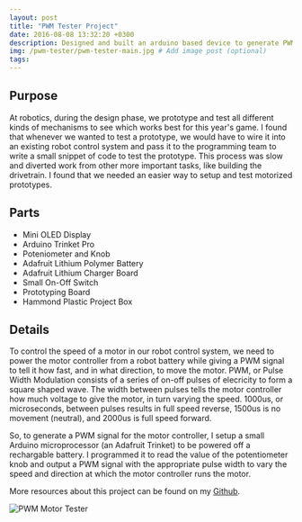 ```yaml
---
layout: post
title: "PWM Tester Project"
date: 2016-08-08 13:32:20 +0300
description: Designed and built an arduino based device to generate PWM signals for use in testing motorized mechanisms for use in robotics.  # Add post description (optional)
img: /pwm-tester/pwm-tester-main.jpg # Add image post (optional)
tags:
---
```


## Purpose
At robotics, during the design phase, we prototype and test all different kinds of mechanisms to see which works best for this year's game. I found that whenever we wanted to test a prototype, we would have to wire it into an existing robot control system and pass it to the programming team to write a small snippet of code to test the prototype. This process was slow and diverted work from other more important tasks, like building the drivetrain. I found that we needed an easier way to setup and test motorized prototypes.

## Parts
* Mini OLED Display
* Arduino Trinket Pro
* Poteniometer and Knob
* Adafruit Lithium Polymer Battery
* Adafruit Lithium Charger Board
* Small On-Off Switch
* Prototyping Board
* Hammond Plastic Project Box

## Details
To control the speed of a motor in our robot control system, we need to power the motor controller from a robot battery while giving a PWM signal to tell it how fast, and in what direction, to move the motor. PWM, or Pulse Width Modulation consists of a series of on-off pulses of elecricity to form a square shaped wave. The width between pulses tells the motor controller how much voltage to give the motor, in turn varying the speed. 1000us, or microseconds, between pulses results in full speed reverse, 1500us is no movement (neutral), and 2000us is full speed forward. 

So, to generate a PWM signal for the motor controller, I setup a small Arduino microprocessor (an Adafruit Trinket) to be powered off a rechargable battery. I programmed it to read the value of the potentiometer knob and output a PWM signal with the appropriate pulse width to vary the speed and direction at which the motor controller runs the motor.

More resources about this project can be found on my [Github](https://github.com/wbenb/PWMgen).

![PWM Motor Tester](http://wbenb.github.io/assets/img/pwm-tester/pwm_tester.jpg)


